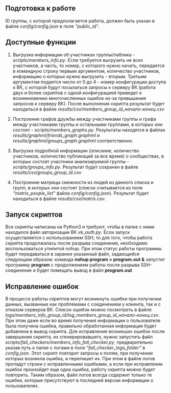 ## Подготовка к работе ##

ID группы, с которой предполагается работа, должен быть указан в файле  *config/config.json* в поле *"public_id"*. 

## Доступные функции ##

1) Выгрузка информации об участниках группы/паблика - *scripts/members_info.py*. Если требуется выгрузить не всех участников, а часть, то номер, с которого нужно начать, передается в командную строку первым аргументом, количество участников, информацию о которых нужно выгрузить - вторым. Третьим аргументом подается число от 0 до 4 - номер конфигурации доступа к ВК, с которой будут посылаться запросы к серверу ВК (работа двух и более скриптов с одной конфигурацией приведет к возникновению многочисленных ошибок из-за превышения запросов к серверу ВК). После выполнения скрипта результат будет находиться в файле *results/csv/members_group_id_начало-конец.csv*

2) Построение графов дружбы между участниками группы и графа между участниками группы и остальными группами, в которых они состоят - *scripts/members_graphs.py*. Результаты находятся в файлах *results/graphml/friends_graph.graphml* и *results/graphml/groups_graph.graphml* соответственно.

3) Выгрузка подробной информации (описание, количество участников, количество публикаций за все время) о сообществах, в которых состоят участники анализируемой группы - *scripts/groups_info.py*. Результат будет сохранен в файле *results/csv/groups_group_id.csv*

4) Построение матрицы смежности из людей из данного списка и групп, в которых они состоят (список считывается из поля *"matrix_people_list"* файла *config/config.json*). Результат будет находиться в файле *results/csv/matrix.csv*.
## Запуск скриптов ##

Все скрипты написаны на Python3 и требуют, чтобы в папке с ними находился файл авторизации ВК *vk_auth.py*. Если запуск осуществляется с использованием SSH, то для того, чтобы работа скрипта продолжалась после разрыва соединения, необходимо воспользоваться утилитой nohup. При этом статус работы программы будет передаваться в заранее указанный файл, задающийся следующим образом: команда **nohup program > program.out &** запустит программу **program** с продолжением работы после разрыва SSH-соединение и будет помещать вывод в файл **program.out**
    
## Исправление ошибок ##

В процессе работы скриптов могут возникнуть ошибки при получении данных, вызванные как проблемами с соединением у клиента, так и с отказом серверов ВК. Список ошибок можно посмотреть в файле *logs/members_info_group_id/log_members_group_id_начало-конец.csv*. При этом даже если во время получения информации о пользователе была получена ошибка, правильно обработанная информация будет добавлена в вывод скрипта. Для исправления возникших ошибок после завершения скрипта, их сгенерировавшего, нужно запустить файл *scripts/fail_checkers/members_info_fail_checker.py*, предварительно указав путь к папке с логами в поле *"fail_checker_logs_folder"* в *config.json*. Этот скрипт повторит запросы к полям, при получении которых возникла ошибка, и перепишет их. При этом в файле логов пропадут строки с исправленными ошибками, а если при исправлении ошибок произойдет еще одна ошибка, работу скрипта можно будет повторить. Таким образом, файл логов всегда содержит только те ошибки, которые присутствуют в последней версии информации о пользователях. 
